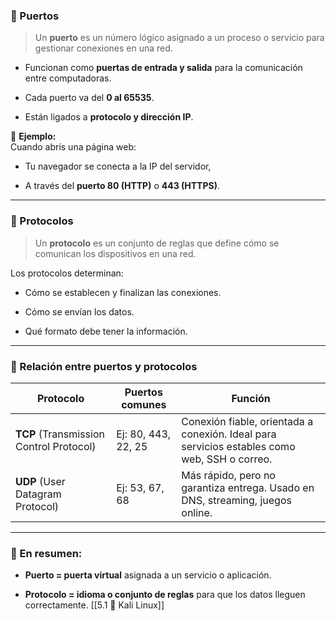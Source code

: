 ### 📍 Puertos

> Un **puerto** es un número lógico asignado a un proceso o servicio para gestionar conexiones en una red.

- Funcionan como **puertas de entrada y salida** para la comunicación entre computadoras.
    
- Cada puerto va del **0 al 65535**.
    
- Están ligados a **protocolo y dirección IP**.
    

📌 **Ejemplo:**  
Cuando abrís una página web:

- Tu navegador se conecta a la IP del servidor,
    
- A través del **puerto 80 (HTTP)** o **443 (HTTPS)**.
    

---

### 📡 Protocolos

> Un **protocolo** es un conjunto de reglas que define cómo se comunican los dispositivos en una red.

Los protocolos determinan:

- Cómo se establecen y finalizan las conexiones.
    
- Cómo se envían los datos.
    
- Qué formato debe tener la información.
    

---

### 🔄 Relación entre puertos y protocolos

|Protocolo|Puertos comunes|Función|
|---|---|---|
|**TCP** (Transmission Control Protocol)|Ej: 80, 443, 22, 25|Conexión fiable, orientada a conexión. Ideal para servicios estables como web, SSH o correo.|
|**UDP** (User Datagram Protocol)|Ej: 53, 67, 68|Más rápido, pero no garantiza entrega. Usado en DNS, streaming, juegos online.|

---

### 🧠 En resumen:

- **Puerto = puerta virtual** asignada a un servicio o aplicación.
    
- **Protocolo = idioma o conjunto de reglas** para que los datos lleguen correctamente.
[[5.1 🐉 Kali Linux]]